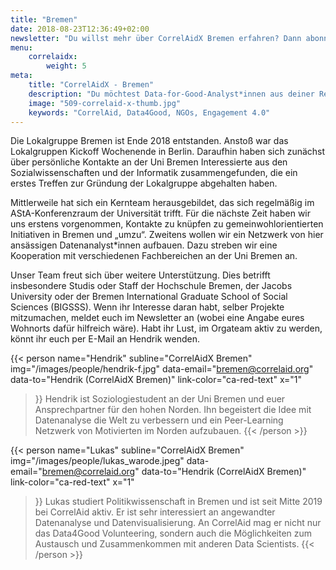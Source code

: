 ```yaml
---
title: "Bremen"
date: 2018-08-23T12:36:49+02:00
newsletter: "Du willst mehr über CorrelAidX Bremen erfahren? Dann abonniere unseren Newsletter!"
menu: 
    correlaidx:
        weight: 5
meta:
    title: "CorrelAidX - Bremen"
    description: "Du möchtest Data-for-Good-Analyst*innen aus deiner Region kennenlernen und zusammen Daten für den guten Zweck nutzen? Mit CorrelAidX bringen wir Data for Good in deine Stadt!"
    image: "509-correlaid-x-thumb.jpg"
    keywords: "CorrelAid, Data4Good, NGOs, Engagement 4.0"
---
```


Die Lokalgruppe Bremen ist Ende 2018 entstanden. Anstoß war das Lokalgruppen Kickoff Wochenende in Berlin. 
Daraufhin haben sich zunächst über persönliche Kontakte an der Uni Bremen Interessierte aus den Sozialwissenschaften 
und der Informatik zusammengefunden, die ein erstes Treffen zur Gründung der Lokalgruppe abgehalten haben.

Mittlerweile hat sich ein Kernteam herausgebildet, das sich regelmäßig im AStA-Konferenzraum der Universität trifft. 
Für die nächste Zeit haben wir uns erstens vorgenommen, Kontakte zu knüpfen zu gemeinwohlorientierten Initiativen in 
Bremen und „umzu“. Zweitens wollen wir ein Netzwerk von hier ansässigen Datenanalyst*innen aufbauen. Dazu streben 
wir eine Kooperation mit verschiedenen Fachbereichen an der Uni Bremen an.

Unser Team freut sich über weitere Unterstützung. Dies betrifft insbesondere Studis oder Staff der Hochschule Bremen, 
der Jacobs University oder der Bremen International Graduate School of Social Sciences (BIGSSS). Wenn ihr 
Interesse daran habt, selber Projekte mitzumachen, meldet euch im Newsletter an (wobei eine Angabe eures Wohnorts 
dafür hilfreich wäre). Habt ihr Lust, im Orgateam aktiv zu werden, könnt ihr euch per E-Mail an Hendrik wenden.



{{< person 
    name="Hendrik"
    subline="CorrelAidX Bremen"
    img="/images/people/hendrik-f.jpg"
    data-email="bremen@correlaid.org"
    data-to="Hendrik (CorrelAidX Bremen)"
    link-color="ca-red-text"
    x="1"
>}}
Hendrik ist Soziologiestudent an der Uni Bremen und euer Ansprechpartner für den hohen Norden.
Ihn begeistert die Idee mit Datenanalyse die Welt zu verbessern und ein Peer-Learning Netzwerk von 
Motivierten im Norden aufzubauen.
{{< /person >}}


{{< person 
    name="Lukas"
    subline="CorrelAidX Bremen"
    img="/images/people/lukas_warode.jpeg"
    data-email="bremen@correlaid.org"
    data-to="Hendrik (CorrelAidX Bremen)"
    link-color="ca-red-text"
    x="1"
>}}
Lukas studiert Politikwissenschaft in Bremen und ist seit Mitte 2019 bei CorrelAid aktiv. Er ist sehr interessiert an angewandter Datenanalyse und Datenvisualisierung. An CorrelAid mag er nicht nur das Data4Good Volunteering, sondern auch die Möglichkeiten zum Austausch und Zusammenkommen mit anderen Data Scientists.
{{< /person >}}


